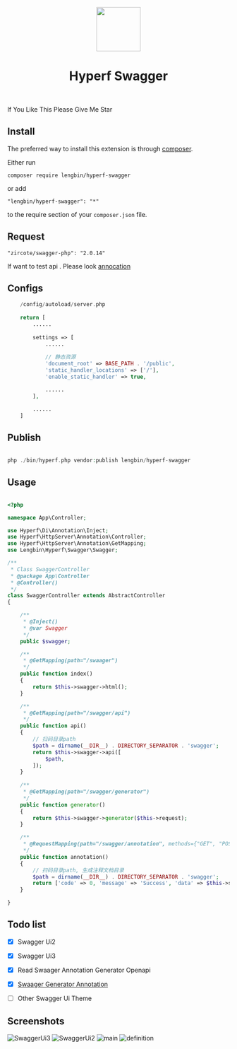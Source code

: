 <p align="center">
    <a href="https://hyperf.io/" target="_blank">
        <img src="https://hyperf.oss-cn-hangzhou.aliyuncs.com/hyperf.png" height="100px">
    </a>
    <h1 align="center">Hyperf Swagger</h1>
    <br>
</p>

If You Like This Please Give Me Star

Install
------------

The preferred way to install this extension is through [composer](http://getcomposer.org/download/).

Either run

```
composer require lengbin/hyperf-swagger
```

or add

```
"lengbin/hyperf-swagger": "*"
```
to the require section of your `composer.json` file.


Request
-------
```
"zircote/swagger-php": "2.0.14"
```

If want to test api .
Please look [annocation](https://blog.csdn.net/dyt19941205/article/details/79025266)


Configs
-----
``` php
    /config/autoload/server.php
    
    return [
        ......
        
        settings => [
            ......
        
            // 静态资源
            'document_root' => BASE_PATH . '/public',
            'static_handler_locations' => ['/'],
            'enable_static_handler' => true,

            ......
        ],

        ......
    ]
```

Publish
-------
```php
      
php ./bin/hyperf.php vendor:publish lengbin/hyperf-swagger

```

Usage
-----
```php

<?php

namespace App\Controller;

use Hyperf\Di\Annotation\Inject;
use Hyperf\HttpServer\Annotation\Controller;
use Hyperf\HttpServer\Annotation\GetMapping;
use Lengbin\Hyperf\Swagger\Swagger;

/**
 * Class SwaggerController
 * @package App\Controller
 * @Controller()
 */
class SwaggerController extends AbstractController
{

    /**
     * @Inject()
     * @var Swagger
     */
    public $swagger;

    /**
     * @GetMapping(path="/swaager")
     */
    public function index()
    {
        return $this->swagger->html();
    }

    /**
     * @GetMapping(path="/swagger/api")
     */
    public function api()
    {
        // 扫码目录path
        $path = dirname(__DIR__) . DIRECTORY_SEPARATOR . 'swagger';
        return $this->swagger->api([
            $path,
        ]);
    }
    
    /**
     * @GetMapping(path="/swagger/generator")
     */
    public function generator()
    {
        return $this->swagger->generator($this->request);
    }

    /**
     * @RequestMapping(path="/swagger/annotation", methods={"GET", "POST"})
     */
    public function annotation()
    {
        // 扫码目录path, 生成注释文档目录
        $path = dirname(__DIR__) . DIRECTORY_SEPARATOR . 'swagger';
        return ['code' => 0, 'message' => 'Success', 'data' => $this->swagger->annotation($this->request, $path)];
    }

}

```

Todo list
--------
 - [x] Swagger Ui2
 - [x] Swagger Ui3
 - [x] Read Swaager Annotation Generator Openapi
 - [x] [Swaager Generator Annotation](https://github.com/ice-leng/vue-swagger)
 - [ ] Other Swagger Ui Theme


Screenshots
-----------
![SwaggerUi3](./image/SwaggerUi3.0.png)
![SwaggerUi2](./image/SwaggerUi2.0.jpg)
![main](./image/main.png)
![definition](./image/definition.png)
